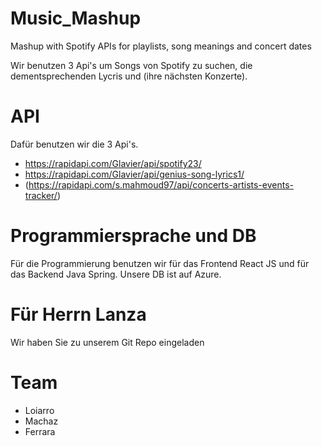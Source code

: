 # Music_Mashup
Mashup with Spotify APIs for playlists, song meanings and concert dates


Wir benutzen 3 Api's um Songs von Spotify zu suchen, die dementsprechenden Lycris und (ihre nächsten Konzerte).

# API
Dafür benutzen wir die 3 Api's.
- https://rapidapi.com/Glavier/api/spotify23/
- https://rapidapi.com/Glavier/api/genius-song-lyrics1/
- (https://rapidapi.com/s.mahmoud97/api/concerts-artists-events-tracker/)


# Programmiersprache und DB
Für die Programmierung benutzen wir für das Frontend React JS und für das Backend Java Spring.
Unsere DB ist auf Azure.

# Für Herrn Lanza
Wir haben Sie zu unserem Git Repo eingeladen

# Team
- Loiarro
- Machaz
- Ferrara
